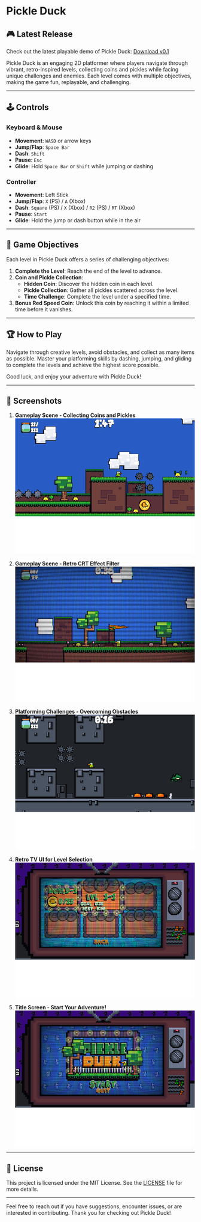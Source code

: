 # Pickle Duck

## 🎮 Latest Release
Check out the latest playable demo of Pickle Duck: [Download v0.1](https://github.com/ptessieri/Pickle-Duck/releases)

Pickle Duck is an engaging 2D platformer where players navigate through vibrant, retro-inspired levels, collecting coins and pickles while facing unique challenges and enemies. Each level comes with multiple objectives, making the game fun, replayable, and challenging.

---

## 🕹️ Controls

### Keyboard & Mouse
- **Movement**: `WASD` or arrow keys
- **Jump/Flap**: `Space Bar`
- **Dash**: `Shift`
- **Pause**: `Esc`
- **Glide**: Hold `Space Bar` or `Shift` while jumping or dashing

### Controller
- **Movement**: Left Stick
- **Jump/Flap**: `X` (PS) / `A` (Xbox)
- **Dash**: `Square` (PS) / `X` (Xbox) / `R2` (PS) / `RT` (Xbox)
- **Pause**: `Start`
- **Glide**: Hold the jump or dash button while in the air

---

## 🎯 Game Objectives

Each level in Pickle Duck offers a series of challenging objectives:
1. **Complete the Level**: Reach the end of the level to advance.
2. **Coin and Pickle Collection**:
   - **Hidden Coin**: Discover the hidden coin in each level.
   - **Pickle Collection**: Gather all pickles scattered across the level.
   - **Time Challenge**: Complete the level under a specified time.
3. **Bonus Red Speed Coin**: Unlock this coin by reaching it within a limited time before it vanishes.

---

## 🏆 How to Play

Navigate through creative levels, avoid obstacles, and collect as many items as possible. Master your platforming skills by dashing, jumping, and gliding to complete the levels and achieve the highest score possible.

Good luck, and enjoy your adventure with Pickle Duck!

---

## 📸 Screenshots

1. **Gameplay Scene - Collecting Coins and Pickles**
   ![Gameplay Scene](https://github.com/ptessieri/Pickle-Duck/blob/main/PickleDuck%20Gameplay3Resized.png?raw=true)

2. **Gameplay Scene - Retro CRT Effect Filter**
   ![World Selection](https://github.com/ptessieri/Pickle-Duck/blob/main/PickleDuck%20GameplayRetroResized.png?raw=true)

3. **Platforming Challenges - Overcoming Obstacles**
   ![Platforming Challenges](https://github.com/ptessieri/Pickle-Duck/blob/main/PickleDuck%20Cave%20Gameplay.png?raw=true)

4. **Retro TV UI for Level Selection**
   ![Level Selection](https://github.com/ptessieri/Pickle-Duck/blob/main/PickleDuckLevelSelectRevised.png?raw=true)

5. **Title Screen - Start Your Adventure!**
   ![Title Screen](https://github.com/ptessieri/Pickle-Duck/blob/main/PickleDuckTitleResized.png?raw=true)

---

## 📜 License

This project is licensed under the MIT License. See the [LICENSE](LICENSE) file for more details.

---

Feel free to reach out if you have suggestions, encounter issues, or are interested in contributing. Thank you for checking out Pickle Duck!

